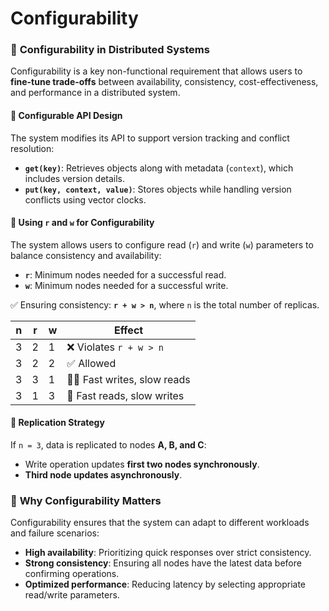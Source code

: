 # Configurability

### 🔧 **Configurability in Distributed Systems**
Configurability is a key non-functional requirement that allows users to **fine-tune trade-offs** between availability, consistency, cost-effectiveness, and performance in a distributed system.

#### 📌 **Configurable API Design**
The system modifies its API to support version tracking and conflict resolution:
- **`get(key)`**: Retrieves objects along with metadata (`context`), which includes version details.
- **`put(key, context, value)`**: Stores objects while handling version conflicts using vector clocks.

#### 🔢 **Using `r` and `w` for Configurability**
The system allows users to configure read (`r`) and write (`w`) parameters to balance consistency and availability:
- **`r`**: Minimum nodes needed for a successful read.
- **`w`**: Minimum nodes needed for a successful write.

✅ Ensuring consistency: **`r + w > n`**, where `n` is the total number of replicas.

| **n** | **r** | **w** | **Effect** |
|------|------|------|-------------|
| 3    | 2    | 1    | ❌ Violates `r + w > n` |
| 3    | 2    | 2    | ✅ Allowed |
| 3    | 3    | 1    | 🏃‍♂️ Fast writes, slow reads |
| 3    | 1    | 3    | 📖 Fast reads, slow writes |

#### 🔗 **Replication Strategy**
If `n = 3`, data is replicated to nodes **A, B, and C**:
- Write operation updates **first two nodes synchronously**.
- **Third node updates asynchronously**.

### 🎯 **Why Configurability Matters**
Configurability ensures that the system can adapt to different workloads and failure scenarios:
- **High availability**: Prioritizing quick responses over strict consistency.
- **Strong consistency**: Ensuring all nodes have the latest data before confirming operations.
- **Optimized performance**: Reducing latency by selecting appropriate read/write parameters.

